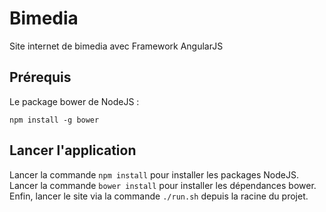 # Bimedia
Site internet de bimedia avec Framework AngularJS

## Prérequis
Le package bower de NodeJS :
```
npm install -g bower
```

## Lancer l'application
Lancer la commande `npm install` pour installer les packages NodeJS.
Lancer la commande `bower install` pour installer les dépendances bower.
Enfin, lancer le site via la commande `./run.sh` depuis la racine du projet.
